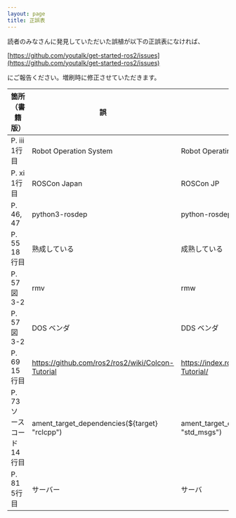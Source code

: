 ```yaml
---
layout: page
title: 正誤表
---
```


読者のみなさんに発見していただいた誤植が以下の正誤表になければ、

[https://github.com/youtalk/get-started-ros2/issues](https://github.com/youtalk/get-started-ros2/issues)

にご報告ください。増刷時に修正させていただきます。

| 箇所（書籍版）           | 誤                                                | 正                                                        |
|--------------------------|---------------------------------------------------|-----------------------------------------------------------|
| P. iii 1行目             | Robot Operation System                            | Robot Operating System                                    |
| P. xi 1行目              | ROSCon Japan                                      | ROSCon JP                                                 |
| P. 46, 47                | python3-rosdep                                    | python-rosdep                                             |
| P. 55 18行目             | 熟成している                                      | 成熟している                                              |
| P. 57 図3-2              | rmv                                               | rmw                                                       |
| P. 57 図3-2              | DOS ベンダ                                        | DDS ベンダ                                                |
| P. 69 15行目             | https://github.com/ros2/ros2/wiki/Colcon-Tutorial | https://index.ros.org/doc/ros2/Tutorials/Colcon-Tutorial/ |
| P. 73 ソースコード14行目 | ament_target_dependencies(${target} "rclcpp")     | ament_target_dependencies(${target} "rclcpp" "std_msgs")  |
| P. 81 5行目              | サーバー                                          | サーバ                                                    |
